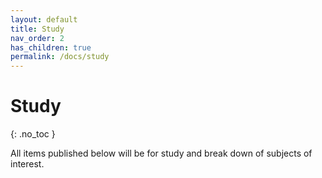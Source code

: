 ```yaml
---
layout: default
title: Study
nav_order: 2
has_children: true
permalink: /docs/study
---
```


# Study
{: .no_toc }

All items published below will be for study and break down of subjects of interest.
